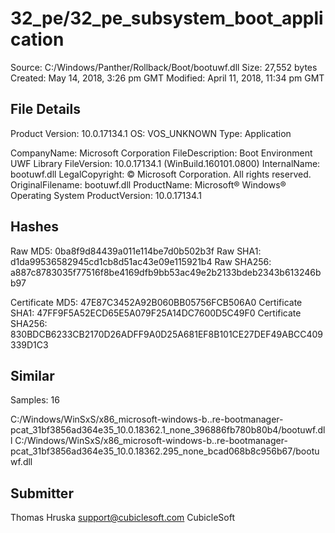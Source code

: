 32_pe/32_pe_subsystem_boot_application
======================================

Source:  C:/Windows/Panther/Rollback/Boot/bootuwf.dll
Size:  27,552 bytes
Created:  May 14, 2018, 3:26 pm GMT
Modified:  April 11, 2018, 11:34 pm GMT

File Details
------------

Product Version:  10.0.17134.1
OS:  VOS_UNKNOWN
Type:  Application

CompanyName:  Microsoft Corporation
FileDescription:  Boot Environment UWF Library
FileVersion:  10.0.17134.1 (WinBuild.160101.0800)
InternalName:  bootuwf.dll
LegalCopyright:  © Microsoft Corporation. All rights reserved.
OriginalFilename:  bootuwf.dll
ProductName:  Microsoft® Windows® Operating System
ProductVersion:  10.0.17134.1

Hashes
------

Raw MD5:  0ba8f9d84439a011e114be7d0b502b3f
Raw SHA1:  d1da99536582945cd1cb8d51ac43e09e115921b4
Raw SHA256:  a887c8783035f77516f8be4169dfb9bb53ac49e2b2133bdeb2343b613246bb97

Certificate MD5:  47E87C3452A92B060BB05756FCB506A0
Certificate SHA1:  47FF9F5A52ECD65E5A079F25A14DC7600D5C49F0
Certificate SHA256:  830BDCB6233CB2170D26ADFF9A0D25A681EF8B101CE27DEF49ABCC409339D1C3

Similar
-------

Samples:  16

C:/Windows/WinSxS/x86_microsoft-windows-b..re-bootmanager-pcat_31bf3856ad364e35_10.0.18362.1_none_396886fb780b80b4/bootuwf.dll
C:/Windows/WinSxS/x86_microsoft-windows-b..re-bootmanager-pcat_31bf3856ad364e35_10.0.18362.295_none_bcad068b8c956b67/bootuwf.dll

Submitter
---------

Thomas Hruska
support@cubiclesoft.com
CubicleSoft
